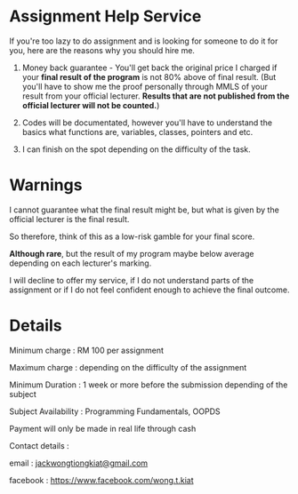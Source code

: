 # Assignment Help Service

If you're too lazy to do assignment and is looking for someone to do it for you, here are the reasons why you should hire me.


1) Money back guarantee - You'll get back the original price I charged if your **final result of the program** is not 80% above of final result. 
(But you'll have to show me the proof personally through MMLS of your result from your official lecturer. **Results that are not published from the official lecturer will not be counted.**)


2) Codes will be documentated, however you'll have to understand the basics what functions are, variables, classes, pointers and etc.


3) I can finish on the spot depending on the difficulty of the task.


# Warnings

I cannot guarantee what the final result might be, but what is given by the official lecturer is the final result.

So therefore, think of this as a low-risk gamble for your final score.

**Although rare**, but the result of my program maybe below average depending on each lecturer's marking.

I will decline to offer my service, if I do not understand parts of the assignment or if I do not feel confident enough to achieve the final outcome.

# Details

Minimum charge : RM 100 per assignment

Maximum charge : depending on the difficulty of the assignment

Minimum Duration : 1 week or more before the submission depending of the subject

Subject Availability : Programming Fundamentals, OOPDS

Payment will only be made in real life through cash

Contact details :

email : jackwongtiongkiat@gmail.com

facebook : https://www.facebook.com/wong.t.kiat
